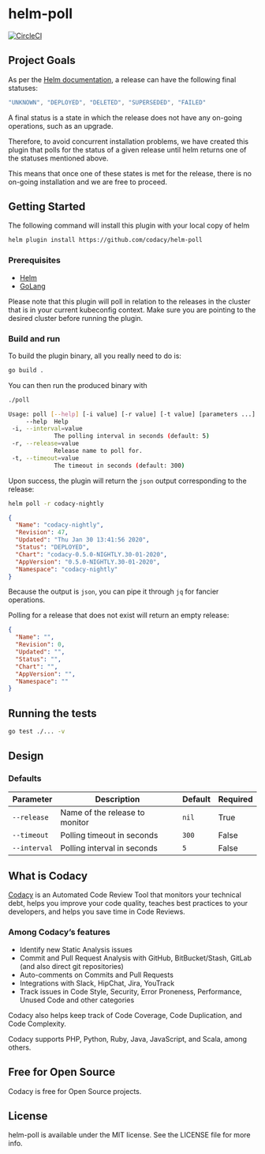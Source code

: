 # helm-poll

[![CircleCI](https://circleci.com/gh/codacy/helm-poll/tree/master.svg?style=svg)](https://circleci.com/gh/codacy/helm-poll/tree/master)

## Project Goals

As per the [Helm documentation](https://helm.sh/docs/helm/helm_status/), a release can have the following final statuses:

```go
"UNKNOWN", "DEPLOYED", "DELETED", "SUPERSEDED", "FAILED"
```

A final status is a state in which the release does not have any on-going operations, such as an upgrade.

Therefore, to avoid concurrent installation problems, we have created this plugin that polls for the status of a given release until helm returns one of the statuses mentioned above.

This means that once one of these states is met for the release, there is no on-going installation and we are free to proceed.

## Getting Started

The following command will install this plugin with your local copy of helm

```bash
helm plugin install https://github.com/codacy/helm-poll
```

### Prerequisites

* [Helm](https://helm.sh/)
* [GoLang](https://golang.org/)

Please note that this plugin will poll in relation to the releases in the cluster that is in your current kubeconfig context.
Make sure you are pointing to the desired cluster before running the plugin.

### Build and run

To build the plugin binary, all you really need to do is:

```bash
go build .
```

You can then run the produced binary with

```bash
./poll

Usage: poll [--help] [-i value] [-r value] [-t value] [parameters ...]
     --help  Help
 -i, --interval=value
             The polling interval in seconds (default: 5)
 -r, --release=value
             Release name to poll for.
 -t, --timeout=value
             The timeout in seconds (default: 300)
```

Upon success, the plugin will return the `json` output corresponding to the release:

```bash
helm poll -r codacy-nightly
```

```json
{
  "Name": "codacy-nightly",
  "Revision": 47,
  "Updated": "Thu Jan 30 13:41:56 2020",
  "Status": "DEPLOYED",
  "Chart": "codacy-0.5.0-NIGHTLY.30-01-2020",
  "AppVersion": "0.5.0-NIGHTLY.30-01-2020",
  "Namespace": "codacy-nightly"
}
```

Because the output is `json`, you can pipe it through `jq` for fancier operations.

Polling for a release that does not exist will return an empty release:

```json
{
  "Name": "",
  "Revision": 0,
  "Updated": "",
  "Status": "",
  "Chart": "",
  "AppVersion": "",
  "Namespace": ""
}
```

## Running the tests

```bash
go test ./... -v
```

## Design

### Defaults

| Parameter     | Description                     | Default  | Required  |
| ------------- | ------------------------------- | -------- | --------- |
| `--release`   | Name of the release to monitor  | `nil`    | True      |
| `--timeout`   | Polling timeout in seconds      | `300`    | False     |
| `--interval`  | Polling interval in seconds     | `5`      | False     |

## What is Codacy

[Codacy](https://www.codacy.com/) is an Automated Code Review Tool that monitors your technical debt, helps you improve your code quality, teaches best practices to your developers, and helps you save time in Code Reviews.

### Among Codacy’s features

- Identify new Static Analysis issues
- Commit and Pull Request Analysis with GitHub, BitBucket/Stash, GitLab (and also direct git repositories)
- Auto-comments on Commits and Pull Requests
- Integrations with Slack, HipChat, Jira, YouTrack
- Track issues in Code Style, Security, Error Proneness, Performance, Unused Code and other categories

Codacy also helps keep track of Code Coverage, Code Duplication, and Code Complexity.

Codacy supports PHP, Python, Ruby, Java, JavaScript, and Scala, among others.

## Free for Open Source

Codacy is free for Open Source projects.

## License

helm-poll is available under the MIT license. See the LICENSE file for more info.
